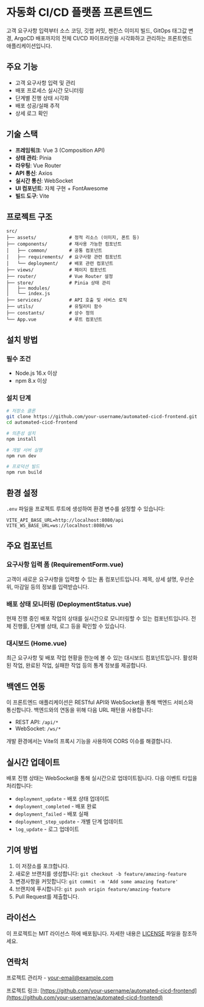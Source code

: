 # 자동화 CI/CD 플랫폼 프론트엔드

고객 요구사항 입력부터 소스 코딩, 깃랩 커밋, 젠킨스 이미지 빌드, GitOps 태그값 변경, ArgoCD 배포까지의 전체 CI/CD 파이프라인을 시각화하고 관리하는 프론트엔드 애플리케이션입니다.

## 주요 기능

- 고객 요구사항 입력 및 관리
- 배포 프로세스 실시간 모니터링
- 단계별 진행 상태 시각화
- 배포 성공/실패 추적
- 상세 로그 확인

## 기술 스택

- **프레임워크**: Vue 3 (Composition API)
- **상태 관리**: Pinia
- **라우팅**: Vue Router
- **API 통신**: Axios
- **실시간 통신**: WebSocket
- **UI 컴포넌트**: 자체 구현 + FontAwesome
- **빌드 도구**: Vite

## 프로젝트 구조

```
src/
├── assets/            # 정적 리소스 (이미지, 폰트 등)
├── components/        # 재사용 가능한 컴포넌트
│   ├── common/        # 공통 컴포넌트
│   ├── requirements/  # 요구사항 관련 컴포넌트
│   └── deployment/    # 배포 관련 컴포넌트
├── views/             # 페이지 컴포넌트
├── router/            # Vue Router 설정
├── store/             # Pinia 상태 관리
│   ├── modules/
│   └── index.js
├── services/          # API 호출 및 서비스 로직
├── utils/             # 유틸리티 함수
├── constants/         # 상수 정의
└── App.vue            # 루트 컴포넌트
```

## 설치 방법

### 필수 조건

- Node.js 16.x 이상
- npm 8.x 이상

### 설치 단계

```bash
# 저장소 클론
git clone https://github.com/your-username/automated-cicd-frontend.git
cd automated-cicd-frontend

# 의존성 설치
npm install

# 개발 서버 실행
npm run dev

# 프로덕션 빌드
npm run build
```

## 환경 설정

`.env` 파일을 프로젝트 루트에 생성하여 환경 변수를 설정할 수 있습니다:

```
VITE_API_BASE_URL=http://localhost:8080/api
VITE_WS_BASE_URL=ws://localhost:8080/ws
```

## 주요 컴포넌트

### 요구사항 입력 폼 (RequirementForm.vue)

고객이 새로운 요구사항을 입력할 수 있는 폼 컴포넌트입니다. 제목, 상세 설명, 우선순위, 마감일 등의 정보를 입력받습니다.

### 배포 상태 모니터링 (DeploymentStatus.vue)

현재 진행 중인 배포 작업의 상태를 실시간으로 모니터링할 수 있는 컴포넌트입니다. 전체 진행률, 단계별 상태, 로그 등을 확인할 수 있습니다.

### 대시보드 (Home.vue)

최근 요구사항 및 배포 작업 현황을 한눈에 볼 수 있는 대시보드 컴포넌트입니다. 활성화된 작업, 완료된 작업, 실패한 작업 등의 통계 정보를 제공합니다.

## 백엔드 연동

이 프론트엔드 애플리케이션은 RESTful API와 WebSocket을 통해 백엔드 서비스와 통신합니다. 백엔드와의 연동을 위해 다음 URL 패턴을 사용합니다:

- REST API: `/api/*`
- WebSocket: `/ws/*`

개발 환경에서는 Vite의 프록시 기능을 사용하여 CORS 이슈를 해결합니다.

## 실시간 업데이트

배포 진행 상태는 WebSocket을 통해 실시간으로 업데이트됩니다. 다음 이벤트 타입을 처리합니다:

- `deployment_update` - 배포 상태 업데이트
- `deployment_completed` - 배포 완료
- `deployment_failed` - 배포 실패
- `deployment_step_update` - 개별 단계 업데이트
- `log_update` - 로그 업데이트

## 기여 방법

1. 이 저장소를 포크합니다.
2. 새로운 브랜치를 생성합니다: `git checkout -b feature/amazing-feature`
3. 변경사항을 커밋합니다: `git commit -m 'Add some amazing feature'`
4. 브랜치에 푸시합니다: `git push origin feature/amazing-feature`
5. Pull Request를 제출합니다.

## 라이선스

이 프로젝트는 MIT 라이선스 하에 배포됩니다. 자세한 내용은 [LICENSE](LICENSE) 파일을 참조하세요.

## 연락처

프로젝트 관리자 - [your-email@example.com](mailto:your-email@example.com)

프로젝트 링크: [https://github.com/your-username/automated-cicd-frontend](https://github.com/your-username/automated-cicd-frontend)